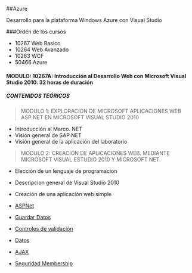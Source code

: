 ##Azure

  Desarrollo para la plataforma Windows Azure con Visual Studio

###Orden de los cursos
* 10267 Web Basico  
* 10264 Web Avanzado
* 10263 WCF  
* 50466 Azure  

#### MODULO: 10267A: Introducción al Desarrollo Web con Microsoft Visual Studio 2010. 32 horas de duración

##### CONTENIDOS TEÓRICOS
>MODULO 1: EXPLORACION DE MICROSOFT APLICACIONES WEB ASP.NET EN MICROSOFT VISUAL STUDIO 2010
* Introducción al Marco. NET
* Visión general de SAP.NET
* Visión general de la aplicación del laboratorio

> MODULO 2: CREACIÓN DE APLICACIONES WEB. MEDIANTE MICROSOFT VISUAL ESTUDIO 2010 Y MICROSOFT NET.
* Elección de un lenguaje de programacion
* Descripcion general de Visual Studio 2010
* Creación de una aplicación web simple

* [ASPNet](https://github.com/ccallado/Azure/blob/master/ASPNet.md "ASPNet")
* [Guardar Datos](https://github.com/ccallado/Azure/blob/master/GuardarDatos.md "Guardar datos")
* [Controles de validación](https://github.com/ccallado/Azure/blob/master/Validacion.md "Controles de validación")
* [Datos](https://github.com/ccallado/Azure/blob/master/Datos.md "Datos")
* [AJAX](https://github.com/ccallado/Azure/blob/master/AJAX.md "AJAX")
* [Seguridad Membership](https://github.com/ccallado/Azure/blob/master/Seguridad.md "Seguridad Membership")
